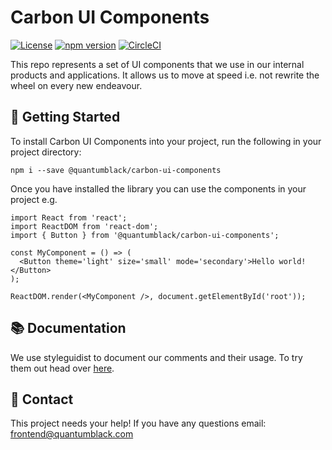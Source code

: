 # Carbon UI Components

[![License](https://img.shields.io/badge/license-Apache%202.0-blue.svg)](https://opensource.org/licenses/Apache-2.0)
[![npm version](https://badge.fury.io/js/%40quantumblack%2Fcarbon-ui-components.svg)](https://badge.fury.io/js/%40quantumblack%2Fcarbon-ui-components) [![CircleCI](https://circleci.com/gh/quantumblacklabs/kedro-ui/tree/master.svg?style=svg&circle-token=16d3f559b48b0890a5ee3adbc1d4be0e62f9637d)](https://circleci.com/gh/quantumblacklabs/kedro-ui/tree/master)

This repo represents a set of UI components that we use in our internal products and applications. It allows us to move at speed i.e. not rewrite the wheel on every new endeavour.

## 👀 Getting Started

To install Carbon UI Components into your project, run the following in your project directory:

```
npm i --save @quantumblack/carbon-ui-components
```

Once you have installed the library you can use the components in your project e.g.

```
import React from 'react';
import ReactDOM from 'react-dom';
import { Button } from '@quantumblack/carbon-ui-components';

const MyComponent = () => (
  <Button theme='light' size='small' mode='secondary'>Hello world!</Button>
);

ReactDOM.render(<MyComponent />, document.getElementById('root'));
```

## 📚 Documentation

We use styleguidist to document our comments and their usage. To try them out head over [here](http://carbon-ui-components.qb.com).

## 👋 Contact

This project needs your help! If you have any questions email: frontend@quantumblack.com
